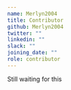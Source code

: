 ```yaml
---
name: Merlyn2004
title: Contributor
github: Merlyn2004
twitter: ""
linkedin: ""
slack: ""
joining_date: ""
role: contributor
---
```


Still waiting for this
